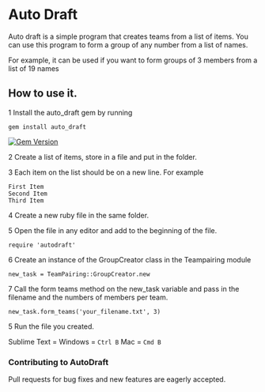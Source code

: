 # Auto Draft

Auto draft is a simple program that creates teams from a list of items. You can use this program to form a group of any number from a list of names. 

For example, it can be used if you want to form groups of 3 members from a list of 19 names

## How to use it.

1 Install the auto_draft gem by running 


```
gem install auto_draft   
```
[![Gem Version](https://badge.fury.io/rb/auto_draft.svg)](https://badge.fury.io/rb/auto_draft)

2 Create a list of items, store in a file and put in the folder. 

3 Each item on the list should be on a new line. For example 

```
First Item
Second Item 
Third Item
```

4 Create a new ruby file in the same folder.

5 Open the file in any editor and add to the beginning of the file. 

```
require 'autodraft'
```

6 Create an instance of the GroupCreator class in the Teampairing module

```
new_task = TeamPairing::GroupCreator.new
```
7 Call the form teams method on the new_task variable and pass in the filename and the numbers of members per team.

```
new_task.form_teams('your_filename.txt', 3)
```

5 Run the file you created. 

Sublime Text = Windows = `Ctrl B` Mac = `Cmd B`

### Contributing to AutoDraft

Pull requests for bug fixes and new features are eagerly accepted.
